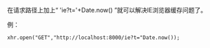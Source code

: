 在请求路径上加上“  'ie?t='+Date.now()  ”就可以解决IE浏览器缓存问题了。

例：

```
xhr.open("GET","http://localhost:8000/ie?t="Date.now());
```

